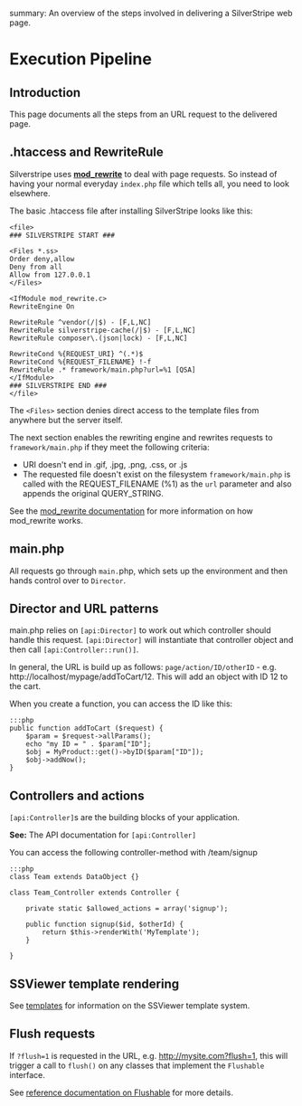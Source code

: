 summary: An overview of the steps involved in delivering a SilverStripe web page.

# Execution Pipeline

## Introduction

This page documents all the steps from an URL request to the delivered page.

## .htaccess and RewriteRule

Silverstripe uses **[mod_rewrite](http://httpd.apache.org/docs/2.0/mod/mod_rewrite.html)** to deal with page requests.
So instead of having your normal everyday `index.php` file which tells all, you need to look elsewhere.

The basic .htaccess file after installing SilverStripe looks like this:

	<file>
	### SILVERSTRIPE START ###

	<Files *.ss>
	Order deny,allow
	Deny from all
	Allow from 127.0.0.1
	</Files>

	<IfModule mod_rewrite.c>
	RewriteEngine On

	RewriteRule ^vendor(/|$) - [F,L,NC]
	RewriteRule silverstripe-cache(/|$) - [F,L,NC]
	RewriteRule composer\.(json|lock) - [F,L,NC]

	RewriteCond %{REQUEST_URI} ^(.*)$
	RewriteCond %{REQUEST_FILENAME} !-f
	RewriteRule .* framework/main.php?url=%1 [QSA]
	</IfModule>
	### SILVERSTRIPE END ###
	</file>

The `<Files>` section denies direct access to the template files from anywhere but the server itself.

The next section enables the rewriting engine and rewrites requests to `framework/main.php` if they meet the following
criteria:

*  URI doesn't end in .gif, .jpg, .png, .css, or .js
*  The requested file doesn't exist on the filesystem `framework/main.php` is called with the REQUEST_FILENAME (%1) as the `url` parameter and also appends the original
QUERY_STRING.

See the [mod_rewrite documentation](http://httpd.apache.org/docs/2.0/mod/mod_rewrite.html) for more information on how
mod_rewrite works.


## main.php

All requests go through `main.`php, which sets up the environment and then hands control over to `Director`.

## Director and URL patterns

main.php relies on `[api:Director]` to work out which controller should handle this request.  `[api:Director]` will instantiate that
controller object and then call `[api:Controller::run()]`.

In general, the URL is build up as follows: `page/action/ID/otherID` - e.g. http://localhost/mypage/addToCart/12.
This will add an object with ID 12 to the cart.

When you create a function, you can access the ID like this:

	:::php
	public function addToCart ($request) {
		$param = $request->allParams();
		echo "my ID = " . $param["ID"];
		$obj = MyProduct::get()->byID($param["ID"]);
		$obj->addNow();
	}

## Controllers and actions

`[api:Controller]`s are the building blocks of your application.

**See:** The API documentation for `[api:Controller]`

You can access the following controller-method with /team/signup

	:::php
	class Team extends DataObject {}

	class Team_Controller extends Controller {

		private static $allowed_actions = array('signup');

		public function signup($id, $otherId) {
			return $this->renderWith('MyTemplate');
		}

	}

## SSViewer template rendering

See [templates](/reference/templates) for information on the SSViewer template system.

## Flush requests

If `?flush=1` is requested in the URL, e.g. http://mysite.com?flush=1, this will trigger a call to `flush()` on
any classes that implement the `Flushable` interface.

See [reference documentation on Flushable](/reference/flushable) for more details.


